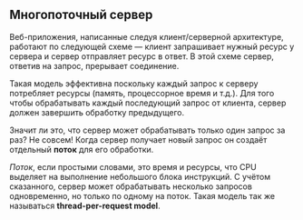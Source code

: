 ## Многопоточный сервер


Веб-приложения, написанные следуя клиент/серверной архитектуре, работают по следующей схеме — клиент запрашивает нужный ресурс у сервера и сервер отправляет ресурс в ответ. В этой схеме сервер, ответив на запрос, прерывает соединение.

Такая модель эффективна поскольку каждый запрос к серверу потребляет ресурсы (память, процессорное время и т.д.). Для того чтобы обрабатывать каждый последующий запрос от клиента, сервер должен завершить обработку предыдущего.

Значит ли это, что сервер может обрабатывать только один запрос за раз? Не совсем! Когда сервер получает новый запрос он создаёт отдельный **поток** для его обработки.

_Поток_, если простыми словами, это время и ресурсы, что CPU выделяет на выполнение небольшого блока инструкций. С учётом сказанного, сервер может обрабатывать несколько запросов одновременно, но только по одному на поток. Такая модель так же называться **thread-per-request model**.